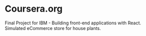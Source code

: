 # Coursera.org
Final Project for IBM - Building front-end applications with React.\
Simulated eCommerce store for house plants.
